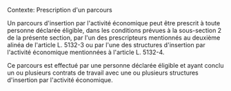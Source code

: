 Contexte: Prescription d'un parcours

Un parcours d'insertion par l'activité économique peut être prescrit à toute personne déclarée éligible, dans les conditions prévues à la sous-section 2 de la présente section, par l'un des prescripteurs mentionnés au deuxième alinéa de l'article L. 5132-3 ou par l'une des structures d'insertion par l'activité économique mentionnées à l'article L. 5132-4.

Ce parcours est effectué par une personne déclarée éligible et ayant conclu un ou plusieurs contrats de travail avec une ou plusieurs structures d'insertion par l'activité économique.